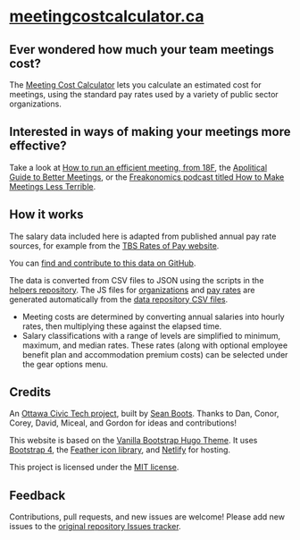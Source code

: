 # [meetingcostcalculator.ca](https://meetingcostcalculator.ca/)

## Ever wondered how much your team meetings cost?

The [Meeting Cost Calculator](https://meetingcostcalculator.ca/) lets you calculate an estimated cost for meetings, using the standard pay rates used by a variety of public sector organizations.

## Interested in ways of making your meetings more effective?

Take a look at [How to run an efficient meeting, from 18F](https://18f.gsa.gov/2016/12/14/how-to-run-an-efficient-meeting/), the [Apolitical Guide to Better Meetings](https://apolitical.co/solution_article/the-public-servants-guide-to-better-meetings/), or the [Freakonomics podcast titled How to Make Meetings Less Terrible](http://freakonomics.com/podcast/meetings/).

## How it works

The salary data included here is adapted from published annual pay rate sources, for example from the [TBS Rates of Pay website](https://www.tbs-sct.gc.ca/pubs_pol/hrpubs/coll_agre/rates-taux-eng.asp). 

You can [find and contribute to this data on GitHub](https://github.com/meetingcostcalculator/meeting-cost-calculator-data).

The data is converted from CSV files to JSON using the scripts in the [helpers repository](https://github.com/meetingcostcalculator/meeting-cost-calculator-helpers). The JS files for [organizations](https://github.com/meetingcostcalculator/meeting-cost-calculator-hugo-ca/blob/master/static/js/organizations.js) and [pay rates](https://github.com/meetingcostcalculator/meeting-cost-calculator-hugo-ca/blob/master/static/js/rates.js) are generated automatically from the [data repository CSV files](https://github.com/meetingcostcalculator/meeting-cost-calculator-data/tree/master/ca).

*   Meeting costs are determined by converting annual salaries into hourly rates, then multiplying these against the elapsed time.
*   Salary classifications with a range of levels are simplified to minimum, maximum, and median rates. These rates (along with optional employee benefit plan and accommodation premium costs) can be selected under the gear options menu.

## Credits

An [Ottawa Civic Tech project](http://ottawacivictech.ca/), built by [Sean Boots](https://twitter.com/sboots/). Thanks to Dan, Conor, Corey, David, Miceal, and Gordon for ideas and contributions!

This website is based on the [Vanilla Bootstrap Hugo Theme](https://github.com/zwbetz-gh/vanilla-bootstrap-hugo-theme). It uses [Bootstrap 4](https://getbootstrap.com/), the [Feather icon library](https://feathericons.com/), and [Netlify](https://www.netlify.com) for hosting.

This project is licensed under the [MIT license](https://github.com/meetingcostcalculator/meeting-cost-calculator-hugo-ca/blob/master/LICENSE).

## Feedback

Contributions, pull requests, and new issues are welcome! Please add new issues to the [original repository Issues tracker](https://github.com/sboots/meetingcostcalculator/issues).
